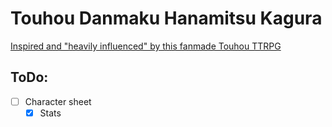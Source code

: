 # Touhou Danmaku Hanamitsu Kagura

[Inspired and "heavily influenced" by this fanmade Touhou TTRPG](https://docs.google.com/document/d/101ttpNOmt9N5B9Dz11ZolkA9sFKfkIAxWUWYeVoPfcc/edit?tab=t.0#heading=h.nrjffk41ri1l)

## ToDo:

- [ ] Character sheet
  - [x] Stats
